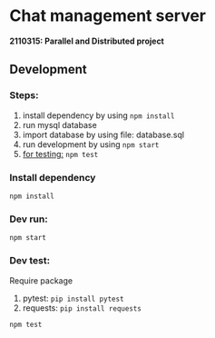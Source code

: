 # Chat management server
**2110315: Parallel and Distributed project**

## Development

### Steps:
1. install dependency by using `npm install`
2. run mysql database
3. import database by using file: database.sql
4. run development by using `npm start`
5. [for testing:](#Dev-test) `npm test`

### Install dependency
```
npm install
```

### Dev run:
```
npm start
```

### [](#Dev-test) Dev test:
Require package
1. pytest: `pip install pytest`
2. requests: `pip install requests`
```
npm test
```
